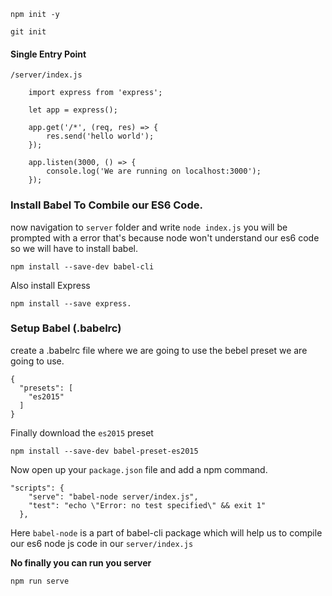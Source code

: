 ```
npm init -y

git init
```

#### Single Entry Point
`/server/index.js`
```
    import express from 'express';
    
    let app = express();
    
    app.get('/*', (req, res) => {
        res.send('hello world');
    });
    
    app.listen(3000, () => {
        console.log('We are running on localhost:3000');
    });

```

### Install Babel To Combile our ES6 Code.
now navigation to `server` folder and write `node index.js` you will be prompted with a error 
that's because node won't understand our es6 code so we will have to install babel.

```
npm install --save-dev babel-cli
```

Also install Express
```
npm install --save express.
```
### Setup Babel (.babelrc)
create a .babelrc file where we are going to use the bebel preset we are going to use.
``` .babelrc
{
  "presets": [
    "es2015"
  ]
}
```
Finally download the `es2015` preset

```
npm install --save-dev babel-preset-es2015
```

Now open up your `package.json` file and add a npm command.
```
"scripts": {
    "serve": "babel-node server/index.js",
    "test": "echo \"Error: no test specified\" && exit 1"
  },
```
Here `babel-node` is a part of babel-cli package which will help us to compile our es6 node js code in our `server/index.js` 
  
**No finally you can run you server**
```
npm run serve
``` 
